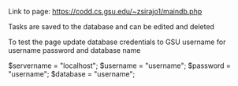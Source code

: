 Link to page: https://codd.cs.gsu.edu/~zsirajo1/maindb.php

Tasks are saved to the database and can be edited and deleted

To test the page update database credentials to GSU username for username password and database name

$servername = "localhost";
$username = "username";
$password = "username";
$database = "username";
